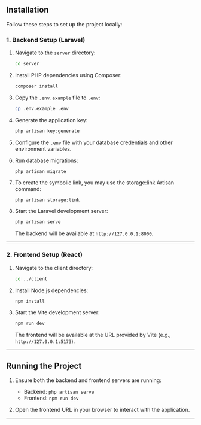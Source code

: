 ## Installation

Follow these steps to set up the project locally:

### 1. Backend Setup (Laravel)

1. Navigate to the `server` directory:

   ```bash
   cd server
   ```

2. Install PHP dependencies using Composer:

   ```bash
   composer install
   ```

3. Copy the `.env.example` file to `.env`:

   ```bash
   cp .env.example .env
   ```

4. Generate the application key:

   ```bash
   php artisan key:generate
   ```

5. Configure the `.env` file with your database credentials and other environment variables.

6. Run database migrations:

   ```bash
   php artisan migrate
   ```

7. To create the symbolic link, you may use the storage:link Artisan command:
   ```
   php artisan storage:link
   ```
8. Start the Laravel development server:

   ```bash
   php artisan serve
   ```

   The backend will be available at `http://127.0.0.1:8000`.

---

### 2. Frontend Setup (React)

1. Navigate to the client directory:

   ```bash
   cd ../client
   ```

2. Install Node.js dependencies:

   ```bash
   npm install
   ```

3. Start the Vite development server:

   ```bash
   npm run dev
   ```

   The frontend will be available at the URL provided by Vite (e.g., `http://127.0.0.1:5173`).

---

## Running the Project

1. Ensure both the backend and frontend servers are running:

   - Backend: `php artisan serve`
   - Frontend: `npm run dev`

2. Open the frontend URL in your browser to interact with the application.

---
